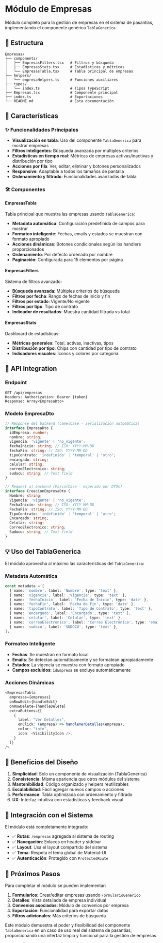 # Módulo de Empresas

Módulo completo para la gestión de empresas en el sistema de pasantías, implementando el componente genérico `TablaGenerica`.

## 📁 Estructura

```
Empresas/
├── components/
│   ├── EmpresasFilters.tsx   # Filtros y búsqueda
│   ├── EmpresasStats.tsx     # Estadísticas y métricas
│   └── EmpresasTabla.tsx     # Tabla principal de empresas
├── helpers/
│   └── empresaHelpers.ts     # Funciones auxiliares
├── types/
│   └── index.ts              # Tipos TypeScript
├── Empresas.tsx              # Componente principal
├── index.ts                  # Exportaciones
└── README.md                 # Esta documentación
```

## 🎯 Características

### ✨ Funcionalidades Principales

- **Visualización en tabla**: Uso del componente `TablaGenerica` para mostrar empresas
- **Filtros inteligentes**: Búsqueda avanzada por múltiples criterios
- **Estadísticas en tiempo real**: Métricas de empresas activas/inactivas y distribución por tipo
- **Acciones por fila**: Ver, editar, eliminar y botones personalizados
- **Responsive**: Adaptable a todos los tamaños de pantalla
- **Ordenamiento y filtrado**: Funcionalidades avanzadas de tabla

### 🛠️ Componentes

#### EmpresasTabla

Tabla principal que muestra las empresas usando `TablaGenerica`:

- **Metadata automática**: Configuración predefinida de campos para mostrar
- **Formateo inteligente**: Fechas, emails y estados se muestran con formato apropiado
- **Acciones dinámicas**: Botones condicionales según los handlers proporcionados
- **Ordenamiento**: Por defecto ordenado por nombre
- **Paginación**: Configurada para 15 elementos por página

#### EmpresasFilters

Sistema de filtros avanzado:

- **Búsqueda avanzada**: Múltiples criterios de búsqueda
- **Filtros por fecha**: Rango de fechas de inicio y fin
- **Filtros por estado**: Vigente/No vigente
- **Filtros por tipo**: Tipo de contrato
- **Indicador de resultados**: Muestra cantidad filtrada vs total

#### EmpresasStats

Dashboard de estadísticas:

- **Métricas generales**: Total, activas, inactivas, tipos
- **Distribución por tipo**: Chips con cantidad por tipo de contrato
- **Indicadores visuales**: Íconos y colores por categoría

## 🔌 API Integration

### Endpoint

```
GET /api/empresas
Headers: Authorization: Bearer {token}
Response: Array<EmpresaDto>
```

### Modelo EmpresaDto

```typescript
// Response del backend (camelCase - serialización automática)
interface EmpresaDto {
  idEmpresa: number;
  nombre: string;
  vigencia: 'vigente' | 'no_vigente';
  fechaInicio: string; // ISO: YYYY-MM-DD
  fechaFin: string; // ISO: YYYY-MM-DD
  tipoContrato: 'indefinido' | 'temporal' | 'otro';
  encargado: string;
  celular: string;
  correoElectronico: string;
  sudocu: string; // Text field
}

// Request al backend (PascalCase - esperado por DTOs)
interface CreacionEmpresaDto {
  Nombre: string;
  Vigencia: 'vigente' | 'no_vigente';
  FechaInicio: string; // ISO: YYYY-MM-DD
  FechaFin: string; // ISO: YYYY-MM-DD
  TipoContrato: 'indefinido' | 'temporal' | 'otro';
  Encargado: string;
  Celular: string;
  CorreoElectronico: string;
  Sudocu: string; // Text field
}
```

## 💡 Uso del TablaGenerica

El módulo aprovecha al máximo las características del `TablaGenerica`:

### Metadata Automática

```typescript
const metadata = [
  { name: 'nombre', label: 'Nombre', type: 'text' },
  { name: 'vigencia', label: 'Vigencia', type: 'text' },
  { name: 'fechaInicio', label: 'Fecha de Inicio', type: 'date' },
  { name: 'fechaFin', label: 'Fecha de Fin', type: 'date' },
  { name: 'tipoContrato', label: 'Tipo de Contrato', type: 'text' },
  { name: 'encargado', label: 'Encargado', type: 'text' },
  { name: 'celular', label: 'Celular', type: 'text' },
  { name: 'correoElectronico', label: 'Correo Electrónico', type: 'email' },
  { name: 'sudocu', label: 'SUDOCU', type: 'text' },
];
```

### Formateo Inteligente

- **Fechas**: Se muestran en formato local
- **Emails**: Se detectan automáticamente y se formatean apropiadamente
- **Estados**: La vigencia se muestra con formato apropiado
- **Campos excluidos**: `idEmpresa` se excluye automáticamente

### Acciones Dinámicas

```typescript
<EmpresasTabla
  empresas={empresas}
  onRowEdit={handleEdit}
  onRowDelete={handleDelete}
  extraButtons={[
    {
      label: "Ver Detalles",
      onClick: (empresa) => handleVerDetalles(empresa),
      color: "info",
      icon: <VisibilityIcon />,
    }
  ]}
/>
```

## 🎨 Beneficios del Diseño

1. **Simplicidad**: Solo un componente de visualización (TablaGenerica)
2. **Consistencia**: Misma apariencia que otros módulos del sistema
3. **Mantenibilidad**: Código organizado y helpers reutilizables
4. **Escalabilidad**: Fácil agregar nuevos campos o acciones
5. **Performance**: Tabla optimizada con ordenamiento y filtrado
6. **UX**: Interfaz intuitiva con estadísticas y feedback visual

## 🔗 Integración con el Sistema

El módulo está completamente integrado:

- ✅ **Rutas**: `/empresas` agregada al sistema de routing
- ✅ **Navegación**: Enlaces en header y sidebar
- ✅ **Layout**: Usa el layout compartido del sistema
- ✅ **Tema**: Respeta el tema global de Material-UI
- ✅ **Autenticación**: Protegido con `ProtectedRoute`

## 🚀 Próximos Pasos

Para completar el módulo se pueden implementar:

1. **Formularios**: Crear/editar empresas usando `FormularioGenerico`
2. **Detalles**: Vista detallada de empresa individual
3. **Convenios asociados**: Módulo de convenios por empresa
4. **Exportación**: Funcionalidad para exportar datos
5. **Filtros adicionales**: Más criterios de búsqueda

Este módulo demuestra el poder y flexibilidad del componente `TablaGenerica` en un caso de uso real del sistema de pasantías, proporcionando una interfaz limpia y funcional para la gestión de empresas.
